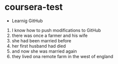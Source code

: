 # coursera-test

 - Learnig GitHub
 1. I know how to push modifications to GitHub
 2. there was once a farmer and his wife
 3. she had been married before
 4. her first husband had died 
 5. and now she was married again
 6. they lived ona remote farm in the west of england
